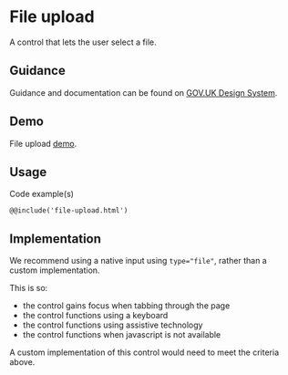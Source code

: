 # File upload

A control that lets the user select a file.

## Guidance

Guidance and documentation can be found on [GOV.UK Design System](linkgoeshere).

## Demo

File upload [demo](file-upload.html).

## Usage

Code example(s)

```
@@include('file-upload.html')
```


<!--
## Installation

```
npm install --save @govuk-frontend/file-upload
```
-->

## Implementation

We recommend using a native input using `type="file"`, rather than a custom implementation.

This is so:
* the control gains focus when tabbing through the page
* the control functions using a keyboard
* the control functions using assistive technology
* the control functions when javascript is not available

A custom implementation of this control would need to meet the criteria above.

